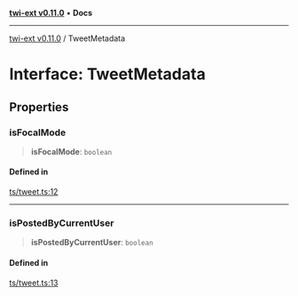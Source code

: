 [**twi-ext v0.11.0**](../README.md) • **Docs**

***

[twi-ext v0.11.0](../README.md) / TweetMetadata

# Interface: TweetMetadata

## Properties

### isFocalMode

> **isFocalMode**: `boolean`

#### Defined in

[ts/tweet.ts:12](https://github.com/Robot-Inventor/twi-ext/blob/c9a62b212c02cdb14e7bb535759d2d063512afc8/src/ts/tweet.ts#L12)

***

### isPostedByCurrentUser

> **isPostedByCurrentUser**: `boolean`

#### Defined in

[ts/tweet.ts:13](https://github.com/Robot-Inventor/twi-ext/blob/c9a62b212c02cdb14e7bb535759d2d063512afc8/src/ts/tweet.ts#L13)
